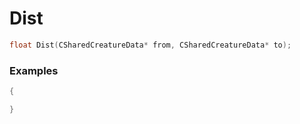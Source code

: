 # Dist

```cpp - C++
float Dist(CSharedCreatureData* from, CSharedCreatureData* to);
```

### Examples
```cpp - C++
{

}
```

